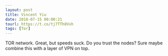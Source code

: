 ```yaml
---
layout: post
title: Vincent Yiu
date: 2018-07-15 00:00:21
tourl: https://t.co/tj7TTh8Vxh
tags: [Tor]
---
```

TOR network. Great, but speeds suck. Do you trust the nodes? Sure maybe combine this with a layer of VPN on top.